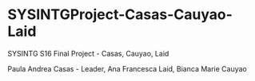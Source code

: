 # SYSINTGProject-Casas-Cauyao-Laid
SYSINTG S16 Final Project - Casas, Cauyao, Laid

Paula Andrea Casas - Leader,
Ana Francesca Laid,
Bianca Marie Cauyao
